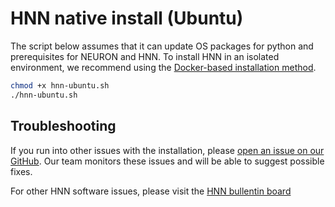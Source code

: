 # HNN native install (Ubuntu)

The script below assumes that it can update OS packages for python and prerequisites for NEURON and HNN. To install HNN in an isolated environment, we recommend using the [Docker-based installation method](README.md).

```bash
chmod +x hnn-ubuntu.sh
./hnn-ubuntu.sh
```

## Troubleshooting

If you run into other issues with the installation, please [open an issue on our GitHub](https://github.com/jonescompneurolab/hnn/issues). Our team monitors these issues and will be able to suggest possible fixes.

For other HNN software issues, please visit the [HNN bullentin board](https://www.neuron.yale.edu/phpBB/viewforum.php?f=46)